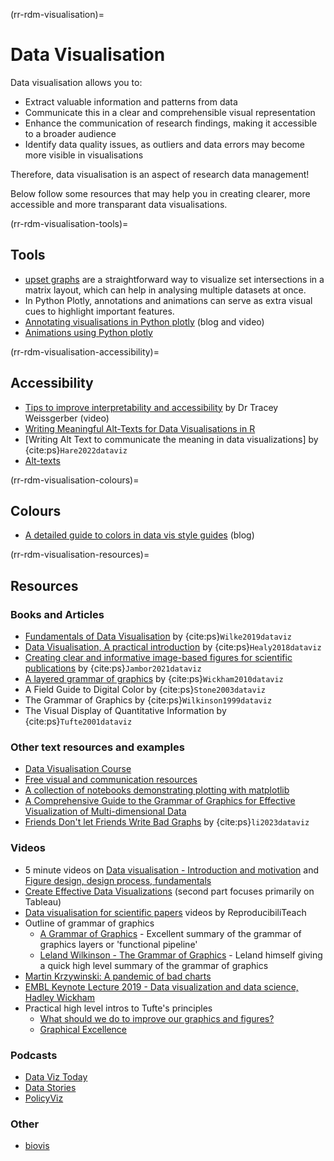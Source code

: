 (rr-rdm-visualisation)=
# Data Visualisation

Data visualisation allows you to: 
* Extract valuable information and patterns from data
* Communicate this in a clear and comprehensible visual representation
* Enhance the communication of research findings, making it accessible to a broader audience
* Identify data quality issues, as outliers and data errors may become more visible in visualisations

Therefore, data visualisation is an aspect of research data management!

Below follow some resources that may help you in creating clearer, more accessible and more transparant data visualisations. 

<!--
```{figure} ../figures/data-visualisation.*
---
name: project-design
alt: A group of people collaboratively developing a data visualisation by using a giant pencil. 
---
 _The Turing Way_ project illustration by Scriberia. Used under a CC-BY 4.0 licence. DOI: [10.5281/zenodo.3332807](https://doi.org/10.5281/zenodo.3332807).
```
-->

(rr-rdm-visualisation-tools)=
## Tools

-  [upset graphs](https://upset.app/) are a straightforward way to visualize set intersections in a matrix layout, which can help in analysing multiple datasets at once.
-  In Python Plotly, annotations and animations can serve as extra visual cues to highlight important features.
  - [Annotating visualisations in Python plotly](https://medium.com/nerd-for-tech/enriching-data-visualizations-with-annotations-in-plotly-using-python-6127ff6e0f80) (blog and video)
  - [Animations using Python plotly](https://youtu.be/kMFvpmOaF2I)

(rr-rdm-visualisation-accessibility)=
## Accessibility

- [Tips to improve interpretability and accessibility](https://www.youtube.com/watch?v=RzT95DVUMnw) by Dr Tracey Weissgerber (video)
- [Writing Meaningful Alt-Texts for Data Visualisations in R](https://www.youtube.com/watch?v=dXV5bx1WQTM)
- [Writing Alt Text to communicate the meaning in data visualizations] by {cite:ps}`Hare2022dataviz`
- [Alt-texts](https://axesslab.com/alt-texts/)

(rr-rdm-visualisation-colours)=
## Colours
- [A detailed guide to colors in data vis style guides](https://blog.datawrapper.de/colors-for-data-vis-style-guides/) (blog)

(rr-rdm-visualisation-resources)=
## Resources

### Books and Articles

- [Fundamentals of Data Visualisation](https://serialmentor.com/dataviz/) by {cite:ps}`Wilke2019dataviz`
- [Data Visualisation, A practical introduction](https://socviz.co/) by {cite:ps}`Healy2018dataviz`
- [Creating clear and informative image-based figures for scientific publications](https://doi.org/10.1371/journal.pbio.3001161) by {cite:ps}`Jambor2021dataviz`
- [A layered grammar of graphics](http://dx.doi.org/10.1198/jcgs.2009.07098) by {cite:ps}`Wickham2010dataviz`
- A Field Guide to Digital Color by {cite:ps}`Stone2003dataviz`
- The Grammar of Graphics by {cite:ps}`Wilkinson1999dataviz`
- The Visual Display of Quantitative Information by {cite:ps}`Tufte2001dataviz`


### Other text resources and examples

- [Data Visualisation Course](https://exploratory-data-visualization.netlify.app/)
- [Free visual and communication resources](https://padlet.com/evansemporiumstore/lks3aoyyhkpnkmpe)
- [A collection of notebooks demonstrating plotting with matplotlib](https://github.com/KirstieJane/NH19-Visualization/)
- [A Comprehensive Guide to the Grammar of Graphics for Effective Visualization of Multi-dimensional Data](https://towardsdatascience.com/a-comprehensive-guide-to-the-grammar-of-graphics-for-effective-visualization-of-multi-dimensional-1f92b4ed4149)
- [Friends Don't let Friends Write Bad Graphs](https://github.com/cxli233/FriendsDontLetFriends) by {cite:ps}`li2023dataviz`

### Videos

- 5 minute videos on [Data visualisation - Introduction and motivation](https://www.youtube.com/watch?v=7t2qYO2zEWQ) and [Figure design, design process, fundamentals](https://www.youtube.com/watch?v=WtYArH4EIRg)
- [Create Effective Data Visualizations](https://youtu.be/jt-VdyFzjj0) (second part focuses primarily on Tableau)
- [Data visualisation for scientific papers](https://www.youtube.com/playlist?list=PLWb8IFSVeQ62NbG-u4vQlh4srFcC2KH5g) videos by ReproducibiliTeach
- Outline of grammar of graphics
    -   [A Grammar of Graphics](https://www.youtube.com/watch?v=RCaFBJWXfZc) - Excellent summary of the grammar of graphics layers or 'functional pipeline'
    -   [Leland Wilkinson - The Grammar of Graphics](https://www.youtube.com/watch?v=1X93Sum_SyM) - Leland himself giving a quick high level summary of the grammar of graphics
-   [Martin Krzywinski: A pandemic of bad charts](https://www.youtube.com/watch?v=_YGmfsKL8N8)
-   [EMBL Keynote Lecture 2019 - Data visualization and data science, Hadley Wickham](https://www.youtube.com/watch?v=9YTNYT1maa4)
-   Practical high level intros to Tufte's principles
    -   [What should we do to improve our graphics and figures?](https://www.youtube.com/watch?v=00Fha1lkRxk)
    -   [Graphical Excellence](https://www.youtube.com/watch?v=VkyzSAPkQ50)

### Podcasts

-   [Data Viz Today](https://dataviztoday.com/)
-   [Data Stories](https://datastori.es/)
-   [PolicyViz](https://policyviz.com/podcast/)

### Other

-   [biovis](http://biovis.net/)
